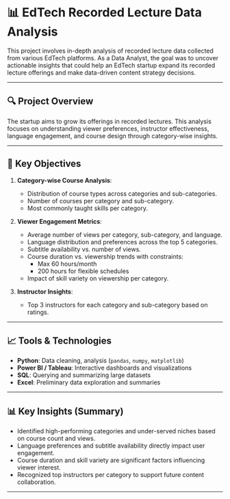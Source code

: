 # 📊 EdTech Recorded Lecture Data Analysis

This project involves in-depth analysis of recorded lecture data collected from various EdTech platforms. As a Data Analyst, the goal was to uncover actionable insights that could help an EdTech startup expand its recorded lecture offerings and make data-driven content strategy decisions.

---

## 🔍 Project Overview

The startup aims to grow its offerings in recorded lectures. This analysis focuses on understanding viewer preferences, instructor effectiveness, language engagement, and course design through category-wise insights.

---

## 🎯 Key Objectives

1. **Category-wise Course Analysis**: 
   - Distribution of course types across categories and sub-categories.
   - Number of courses per category and sub-category.
   - Most commonly taught skills per category.

2. **Viewer Engagement Metrics**:
   - Average number of views per category, sub-category, and language.
   - Language distribution and preferences across the top 5 categories.
   - Subtitle availability vs. number of views.
   - Course duration vs. viewership trends with constraints:
     - Max 60 hours/month
     - 200 hours for flexible schedules
   - Impact of skill variety on viewership per category.

3. **Instructor Insights**:
   - Top 3 instructors for each category and sub-category based on ratings.

---

## 📈 Tools & Technologies

- **Python**: Data cleaning, analysis (`pandas`, `numpy`, `matplotlib`)
- **Power BI / Tableau**: Interactive dashboards and visualizations
- **SQL**: Querying and summarizing large datasets
- **Excel**: Preliminary data exploration and summaries

---

## 📊 Key Insights (Summary)

- Identified high-performing categories and under-served niches based on course count and views.
- Language preferences and subtitle availability directly impact user engagement.
- Course duration and skill variety are significant factors influencing viewer interest.
- Recognized top instructors per category to support future content collaboration.

---


